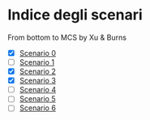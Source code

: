 # Indice degli scenari

From bottom to MCS by Xu & Burns

- [X] [Scenario 0](scenario_0/scenario_0.md)
- [ ] [Scenario 1](scenario_1/scenario_1.md)
- [X] [Scenario 2](scenario_2/scenario_2.md)
- [X] [Scenario 3](scenario_3/scenario_3.md)
- [ ] [Scenario 4](scenario_4/scenario_4.md)
- [ ] [Scenario 5](scenario_5/scenario_5.md)
- [ ] [Scenario 6](scenario_6/scenario_6.md)